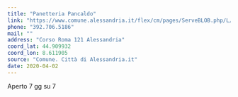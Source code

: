 ```yaml
---
title: "Panetteria Pancaldo"
link: "https://www.comune.alessandria.it/flex/cm/pages/ServeBLOB.php/L/IT/IDPagina/2069"
phone: "392.706.5186"
mail: ""
address: "Corso Roma 121 Alessandria"
coord_lat: 44.909932
coord_lon: 8.611905
source: "Comune. Città di Alessandria.it"
date: 2020-04-02
---
```


Aperto 7 gg su 7
